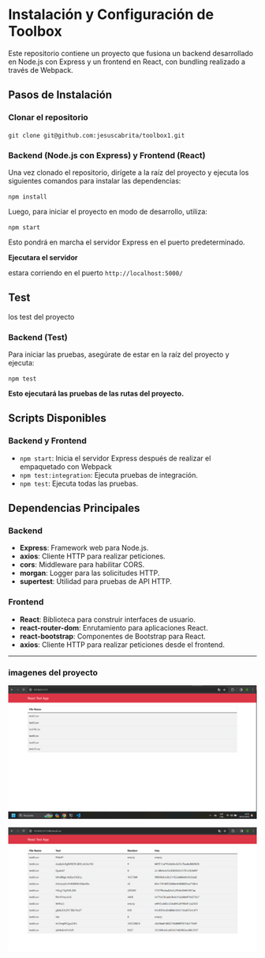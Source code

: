 # Instalación y Configuración de Toolbox

Este repositorio contiene un proyecto que fusiona un backend desarrollado en Node.js con Express y un frontend en React, con bundling realizado a través de Webpack.

## Pasos de Instalación

### Clonar el repositorio

`git clone git@github.com:jesuscabrita/toolbox1.git`

### Backend (Node.js con Express) y Frontend (React) 

 Una vez clonado el repositorio, dirígete a la raíz del proyecto y ejecuta los siguientes comandos para instalar las dependencias:

`npm install`

 Luego, para iniciar el proyecto en modo de desarrollo, utiliza:

 `npm start`

Esto pondrá en marcha el servidor Express en el puerto predeterminado.

**Ejecutara el servidor**

estara corriendo en el puerto `http://localhost:5000/`

## Test
 los test del proyecto 

### Backend (Test)

Para iniciar las pruebas, asegúrate de estar en la raíz del proyecto y ejecuta:

`npm test`

**Esto ejecutará las pruebas de las rutas del proyecto.**

## Scripts Disponibles

### Backend y Frontend

- `npm start`: Inicia el servidor Express después de realizar el empaquetado con Webpack
- `npm test:integration`: Ejecuta pruebas de integración.
- `npm test`: Ejecuta todas las pruebas.

## Dependencias Principales

### Backend

- **Express**: Framework web para Node.js.
- **axios**: Cliente HTTP para realizar peticiones.
- **cors**: Middleware para habilitar CORS.
- **morgan**: Logger para las solicitudes HTTP.
- **supertest**: Utilidad para pruebas de API HTTP.

### Frontend

- **React**: Biblioteca para construir interfaces de usuario.
- **react-router-dom**: Enrutamiento para aplicaciones React.
- **react-bootstrap**: Componentes de Bootstrap para React.
- **axios**: Cliente HTTP para realizar peticiones desde el frontend.

---

### imagenes del proyecto 

![Alt text](image.png)

![Alt text](image-1.png)
